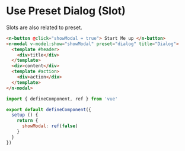 # Use Preset Dialog (Slot)

Slots are also related to preset.

```html
<n-button @click="showModal = true"> Start Me up </n-button>
<n-modal v-model:show="showModal" preset="dialog" title="Dialog">
  <template #header>
    <div>title</div>
  </template>
  <div>content</div>
  <template #action>
    <div>action</div>
  </template>
</n-modal>
```

```js
import { defineComponent, ref } from 'vue'

export default defineComponent({
  setup () {
    return {
      showModal: ref(false)
    }
  }
})
```
